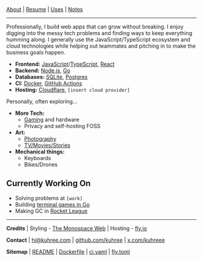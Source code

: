 [About][about]
| [Resume][resume]
| [Uses][uses]
| [Notes][notes]

---

Professionally, I build web apps that can grow without breaking. I enjoy digging into the messy tech problems and finding ways to keep everything humming along.
I generally use the JavaScript/TypeScript ecosystem and cloud technologies while helping out teammates and pitching in to make the business goals happen.

- **Frontend:** [JavaScript][js]/[TypeScript][ts], [React][react]
- **Backend:** [Node.js][node], [Go][go]
- **Databases:** [SQLite][sqlite], [Postgres][postgres]
- **CI:** [Docker][docker], [GitHub Actions][gh-actions]
- **Hosting:** [Cloudflare][cloudflare], `[insert cloud provider]`

Personally, often exploring...

- **More Tech:**
  - [Gaming][steam] and hardware
  - Privacy and self-hosting FOSS
- **Art:**
  - [Photography][gallery]
  - [TV/Movies/Stories][trakt]
- **Mechanical things:**
  - Keyboards
  - Bikes/Drones

## Currently Working On

- Solving problems at `[work]`
- Building [terminal games in Go][gg]
- Making GC in [Rocket League][rocket-league]

---

**Credits**
| Styling - [The Monospace Web][monospace]
| Hosting - [fly.io][fly]

**Contact**
| [hi@kuhree.com][email]
| [github.com/kuhree][github]
| [x.com/kuhreee][twitter]

**Sitemap**
| [README][readme]
| [Dockerfile][dockerfile]
| [ci.yaml][ci]
| [fly.toml][fly-toml]

<!-- Navigation -->
[about]: https://wiki.kuhree.com/about
[resume]: https://wiki.kuhree.com/about/resume
[uses]: https://wiki.kuhree.com/about/uses
[notes]: https://wiki.kuhree.com

<!-- Technologies -->
[js]: https://wiki.kuhree.com/tags/language/javascript
[ts]: https://wiki.kuhree.com/tags/language/typescript
[react]: https://wiki.kuhree.com/tags/tools/react
[node]: https://wiki.kuhree.com/tags/language/react
[go]: https://wiki.kuhree.com/tags/language/go
[sqlite]: https://sqlite.org
[postgres]: https://postgresql.org
[docker]: https://wiki.kuhree.com/tags/tools/docker
[gh-actions]: https://wiki.kuhree.com/tags/tools/github-actions
[cloudflare]: https://cloudflare.com

<!-- Projects -->
[gg]: https://wiki.kuhree.com/projects/gg
[rocket-league]: https://rocketleague.tracker.network/rocket-league/profile/steam/tkjohnson121/overview

<!-- Social -->
[steam]: https://steamcommunity.com/id/tkjohnson121/
[gallery]: https://wiki.kuhree.com/gallery
[trakt]: https://trakt.tv/users/kuhree

<!-- Credits -->
[monospace]: https://owickstrom.github.io/the-monospace-web
[fly]: https://fly.io

<!-- Contact -->
[email]: mailto:hi@kuhree.com
[github]: https://github.com/kuhree
[twitter]: https://x.com/kuhreee

<!-- Sitemap -->
[readme]: /README
[dockerfile]: /Dockerfile
[ci]: /.github/workflows/ci.yaml
[fly-toml]: /fly.toml
